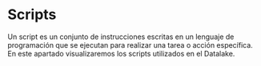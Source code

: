 # Scripts
Un script es un conjunto de instrucciones escritas en un lenguaje de programación que se ejecutan para realizar una tarea o acción específica. En este apartado visualizaremos los scripts utilizados en el Datalake.
